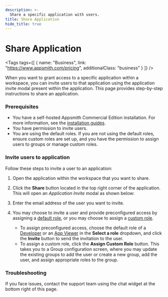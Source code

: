 ```yaml
---
description: >-
  Share a specific application with users.
title: Share Application
hide_title: true
---
```


<!-- vale off -->

<div className="tag-wrapper">
 <h1>Share Application</h1>

<Tags
  tags={[
    { name: "Business", link: "https://www.appsmith.com/pricing", additionalClass: "business" }
  ]}
/>

</div>

<!-- vale on -->

When you want to grant access to a specific application within a workspace, you can invite users to that application using the application invite modal present within the application. This page provides step-by-step instructions to share an application.

### Prerequisites

- You have a self-hosted Appsmith Commercial Edition installation. For more information, see the [installation guides](/getting-started/setup/installation-guides).
- You have permission to invite users.
- You are using the default roles. If you are not using the default roles, ensure custom roles are set up, and you have the permission to assign users to groups or manage custom roles.

### Invite users to application

Follow these steps to invite a user to an application:

1. Open the application within the workspace that you want to share.
2. Click the **Share** button located in the top right corner of the application. This will open an *Application Invite* modal as shown below:
   
     <ZoomImage src="/img/gac-share-application.png" alt="Share Application with users" caption="Share Application with users"/>

3. Enter the email address of the user you want to invite.
4. You may choose to invite a user and provide preconfigured access by assigning a [default role](/advanced-concepts/granular-access-control/reference/default-roles), or you may choose to assign a [custom role](/advanced-concepts/granular-access-control/reference/custom-roles).
     - To assign preconfigured access, choose the default role of a [Developer](/advanced-concepts/granular-access-control/reference/default-roles#developer-role-for-application) or an [App Viewer](/advanced-concepts/granular-access-control/reference/default-roles#app-viewer-role-for-application) in the **Select a role** dropdown, and click the **Invite** button to send the invitation to the user.
     - To assign a custom role, click the **Assign Custom Role** button. This takes you to a Group configuration screen, where you may update the existing groups to add the user or create a new group, add the user, and assign appropriate roles to the group.

### Troubleshooting

If you face issues, contact the support team using the chat widget at the bottom right of this page.

